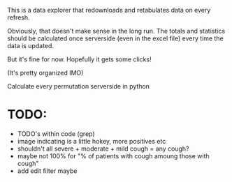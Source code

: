 This is a data explorer that redownloads and retabulates data on every refresh.

Obviously, that doesn't make sense in the long run. The totals and statistics should be calculated once serverside (even in the excel file) every time the data is updated.

But it's fine for now. Hopefully it gets some clicks!

(It's pretty organized IMO)

Calculate every permutation serverside in python

# TODO:

* TODO's within code (grep)
* image indicating is a little hokey, more positives etc
* shouldn't all severe + moderate + mild cough = any cough?
* maybe not 100% for "% of patients with cough amoung those with cough"
* add edit filter maybe
